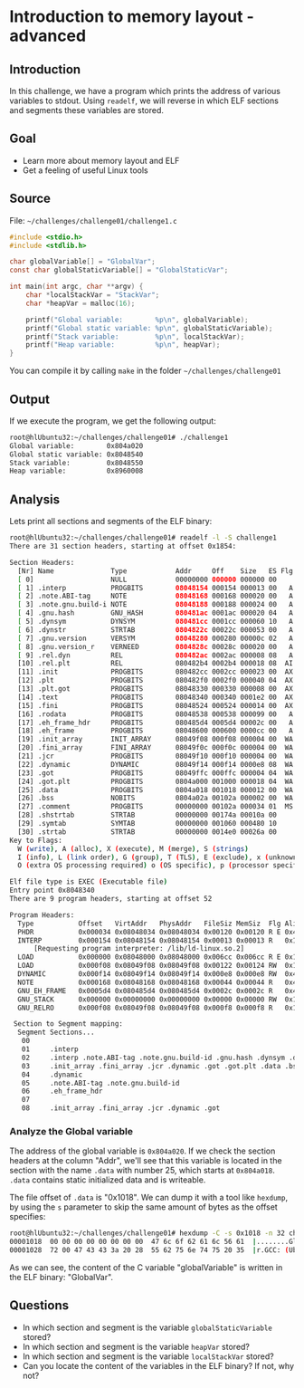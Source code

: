 # Introduction to memory layout - advanced

## Introduction

In this challenge, we have a program which prints the address of various variables
to stdout. Using `readelf`, we will reverse in which ELF sections and segments
these variables are stored.

## Goal

- Learn more about memory layout and ELF
- Get a feeling of useful Linux tools

## Source

File: `~/challenges/challenge01/challenge1.c`
```c
#include <stdio.h>
#include <stdlib.h>

char globalVariable[] = "GlobalVar";
const char globalStaticVariable[] = "GlobalStaticVar";

int main(int argc, char **argv) {
	char *localStackVar = "StackVar";
	char *heapVar = malloc(16);

	printf("Global variable:        %p\n", globalVariable);
	printf("Global static variable: %p\n", globalStaticVariable);
	printf("Stack variable:         %p\n", localStackVar);
	printf("Heap variable:          %p\n", heapVar);
}
```

You can compile it by calling `make` in the folder `~/challenges/challenge01`

## Output

If we execute the program, we get the following output:

```sh
root@hlUbuntu32:~/challenges/challenge01# ./challenge1
Global variable:        0x804a020
Global static variable: 0x8048540
Stack variable:         0x8048550
Heap variable:          0x8960008
```


## Analysis

Lets print all sections and segments of the ELF binary:
```sh
root@hlUbuntu32:~/challenges/challenge01# readelf -l -S challenge1
There are 31 section headers, starting at offset 0x1854:

Section Headers:
  [Nr] Name              Type            Addr     Off    Size   ES Flg Lk Inf Al
  [ 0]                   NULL            00000000 000000 000000 00      0   0  0
  [ 1] .interp           PROGBITS        08048154 000154 000013 00   A  0   0  1
  [ 2] .note.ABI-tag     NOTE            08048168 000168 000020 00   A  0   0  4
  [ 3] .note.gnu.build-i NOTE            08048188 000188 000024 00   A  0   0  4
  [ 4] .gnu.hash         GNU_HASH        080481ac 0001ac 000020 04   A  5   0  4
  [ 5] .dynsym           DYNSYM          080481cc 0001cc 000060 10   A  6   1  4
  [ 6] .dynstr           STRTAB          0804822c 00022c 000053 00   A  0   0  1
  [ 7] .gnu.version      VERSYM          08048280 000280 00000c 02   A  5   0  2
  [ 8] .gnu.version_r    VERNEED         0804828c 00028c 000020 00   A  6   1  4
  [ 9] .rel.dyn          REL             080482ac 0002ac 000008 08   A  5   0  4
  [10] .rel.plt          REL             080482b4 0002b4 000018 08  AI  5  24  4
  [11] .init             PROGBITS        080482cc 0002cc 000023 00  AX  0   0  4
  [12] .plt              PROGBITS        080482f0 0002f0 000040 04  AX  0   0 16
  [13] .plt.got          PROGBITS        08048330 000330 000008 00  AX  0   0  8
  [14] .text             PROGBITS        08048340 000340 0001e2 00  AX  0   0 16
  [15] .fini             PROGBITS        08048524 000524 000014 00  AX  0   0  4
  [16] .rodata           PROGBITS        08048538 000538 000099 00   A  0   0  4
  [17] .eh_frame_hdr     PROGBITS        080485d4 0005d4 00002c 00   A  0   0  4
  [18] .eh_frame         PROGBITS        08048600 000600 0000cc 00   A  0   0  4
  [19] .init_array       INIT_ARRAY      08049f08 000f08 000004 00  WA  0   0  4
  [20] .fini_array       FINI_ARRAY      08049f0c 000f0c 000004 00  WA  0   0  4
  [21] .jcr              PROGBITS        08049f10 000f10 000004 00  WA  0   0  4
  [22] .dynamic          DYNAMIC         08049f14 000f14 0000e8 08  WA  6   0  4
  [23] .got              PROGBITS        08049ffc 000ffc 000004 04  WA  0   0  4
  [24] .got.plt          PROGBITS        0804a000 001000 000018 04  WA  0   0  4
  [25] .data             PROGBITS        0804a018 001018 000012 00  WA  0   0  4
  [26] .bss              NOBITS          0804a02a 00102a 000002 00  WA  0   0  1
  [27] .comment          PROGBITS        00000000 00102a 000034 01  MS  0   0  1
  [28] .shstrtab         STRTAB          00000000 00174a 00010a 00      0   0  1
  [29] .symtab           SYMTAB          00000000 001060 000480 10     30  47  4
  [30] .strtab           STRTAB          00000000 0014e0 00026a 00      0   0  1
Key to Flags:
  W (write), A (alloc), X (execute), M (merge), S (strings)
  I (info), L (link order), G (group), T (TLS), E (exclude), x (unknown)
  O (extra OS processing required) o (OS specific), p (processor specific)

Elf file type is EXEC (Executable file)
Entry point 0x8048340
There are 9 program headers, starting at offset 52

Program Headers:
  Type           Offset   VirtAddr   PhysAddr   FileSiz MemSiz  Flg Align
  PHDR           0x000034 0x08048034 0x08048034 0x00120 0x00120 R E 0x4
  INTERP         0x000154 0x08048154 0x08048154 0x00013 0x00013 R   0x1
      [Requesting program interpreter: /lib/ld-linux.so.2]
  LOAD           0x000000 0x08048000 0x08048000 0x006cc 0x006cc R E 0x1000
  LOAD           0x000f08 0x08049f08 0x08049f08 0x00122 0x00124 RW  0x1000
  DYNAMIC        0x000f14 0x08049f14 0x08049f14 0x000e8 0x000e8 RW  0x4
  NOTE           0x000168 0x08048168 0x08048168 0x00044 0x00044 R   0x4
  GNU_EH_FRAME   0x0005d4 0x080485d4 0x080485d4 0x0002c 0x0002c R   0x4
  GNU_STACK      0x000000 0x00000000 0x00000000 0x00000 0x00000 RW  0x10
  GNU_RELRO      0x000f08 0x08049f08 0x08049f08 0x000f8 0x000f8 R   0x1

 Section to Segment mapping:
  Segment Sections...
   00
   01     .interp
   02     .interp .note.ABI-tag .note.gnu.build-id .gnu.hash .dynsym .dynstr .gnu.version .gnu.version_r .rel.dyn .rel.plt .init .plt .plt.got .text .fini .rodata .eh_frame_hdr .eh_frame
   03     .init_array .fini_array .jcr .dynamic .got .got.plt .data .bss
   04     .dynamic
   05     .note.ABI-tag .note.gnu.build-id
   06     .eh_frame_hdr
   07
   08     .init_array .fini_array .jcr .dynamic .got
```

### Analyze the Global variable

The address of the global variable is `0x804a020`. If we check the section
headers at the column "Addr", we'll see that this variable is located in the
section with the name `.data` with number 25, which starts at `0x804a018`. `.data` contains
static initialized data and is writeable.

The file offset of `.data` is "0x1018". We can dump it with a tool like `hexdump`, by
using the `s` parameter to skip the same amount of bytes as the offset specifies:

```sh
root@hlUbuntu32:~/challenges/challenge01# hexdump -C -s 0x1018 -n 32 challenge1
00001018  00 00 00 00 00 00 00 00  47 6c 6f 62 61 6c 56 61  |........GlobalVa|
00001028  72 00 47 43 43 3a 20 28  55 62 75 6e 74 75 20 35  |r.GCC: (Ubuntu 5|
```

As we can see, the content of the C variable "globalVariable" is written in
the ELF binary: "GlobalVar".



## Questions

* In which section and segment is the variable `globalStaticVariable` stored?
* In which section and segment is the variable `heapVar` stored?
* In which section and segment is the variable `localStackVar` stored?
* Can you locate the content of the variables in the ELF binary? If not, why not?
